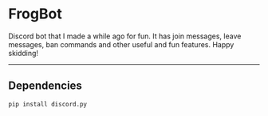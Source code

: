 # FrogBot
Discord bot that I made a while ago for fun. It has join messages, leave messages, ban commands and other useful and fun features. Happy skidding!

<hr>

## Dependencies

```
pip install discord.py
```
